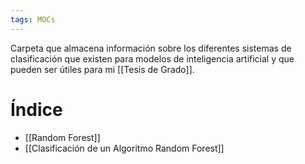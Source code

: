 ```yaml
---
tags: MOCs
---
```

Carpeta que almacena información sobre los diferentes sistemas de clasificación que existen para modelos de inteligencia artificial y que pueden ser útiles para mi [[Tesis de Grado]].

# Índice
- [[Random Forest]]
- [[Clasificación de un Algoritmo Random Forest]]